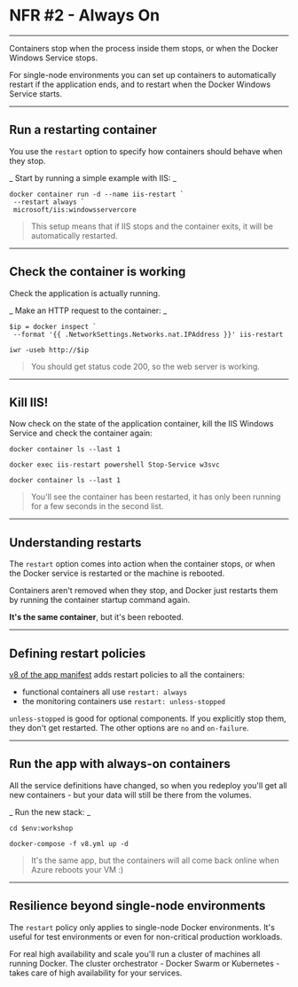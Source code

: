 # NFR #2 - Always On

---

Containers stop when the process inside them stops, or when the Docker Windows Service stops.

For single-node environments you can set up containers to automatically restart if the application ends, and to restart when the Docker Windows Service starts.

---

## Run a restarting container

You use the `restart` option to specify how containers should behave when they stop.

_ Start by running a simple example with IIS: _

```
docker container run -d --name iis-restart `
 --restart always `
 microsoft/iis:windowsservercore
```

> This setup means that if IIS stops and the container exits, it will be automatically restarted.

---

## Check the container is working

Check the application is actually running.

_ Make an HTTP request to the container: _

```
$ip = docker inspect `
 --format '{{ .NetworkSettings.Networks.nat.IPAddress }}' iis-restart

iwr -useb http://$ip
```

> You should get status code 200, so the web server is working.

---

## Kill IIS!

Now check on the state of the application container, kill the IIS Windows Service and check the container again:

```
docker container ls --last 1
```

```
docker exec iis-restart powershell Stop-Service w3svc
```

```
docker container ls --last 1
```

> You'll see the container has been restarted, it has only been running for a few seconds in the second list. 

---

## Understanding restarts

The `restart` option comes into action when the container stops, or when the Docker service is restarted or the machine is rebooted.

Containers aren't removed when they stop, and Docker just restarts them by running the container startup command again.

**It's the same container**, but it's been rebooted.

---

## Defining restart policies

[v8 of the app manifest](./app/v8.yml) adds restart policies to all the containers:

- functional containers all use `restart: always`
- the monitoring containers use `restart: unless-stopped`

`unless-stopped` is good for optional components. If you explicitly stop them, they don't get restarted. The other options are `no` and `on-failure`.

---

## Run the app with always-on containers

All the service definitions have changed, so when you redeploy you'll get all new containers - but your data will still be there from the volumes.

_ Run the new stack: _

```
cd $env:workshop

docker-compose -f v8.yml up -d
```

> It's the same app, but the containers will all come back online when Azure reboots your VM :)

---

## Resilience beyond single-node environments

The `restart` policy only applies to single-node Docker environments. It's useful for test environments or even for non-critical production workloads.

For real high availability and scale you'll run a cluster of machines all running Docker. The cluster orchestrator - Docker Swarm or Kubernetes - takes care of high availability for your services.
